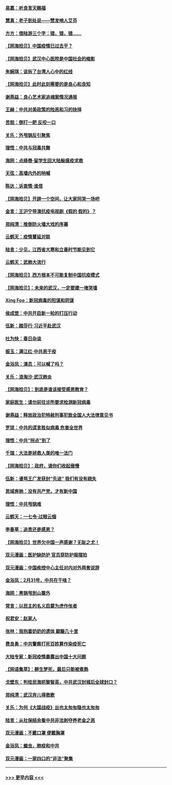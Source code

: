 #### [易嘉：听良言天赐福](../pages/nsc993/n11949334.md?t=03182202) 
#### [慧真：老子到处说——赞发哨人艾芬](../pages/nsc993/n11949274.md?t=03182202) 
#### [方方：借陆游三个字：错，错，错……](../pages/nsc993/n11949123.md?t=03182202) 
#### [【网海拾贝】中国疫情已过去乎？](../pages/nsc993/n11949052.md?t=03182202) 
#### [【网海拾贝】武汉中心医院是中国社会的缩影](../pages/nsc993/n11946574.md?t=03182202) 
#### [朱婉琪：该拆了台湾人心中的红线](../pages/nsc993/n11946959.md?t=03182202) 
#### [【网海拾贝】此时此刻需要的是良心和良知](../pages/nsc993/n11945471.md?t=03182202) 
#### [谢燕益：良心艺术家追魂案情况通报](../pages/nsc993/n11945327.md?t=03182202) 
#### [王赫：中共对美政策的险恶和习的抉择](../pages/nsc993/n11944942.md?t=03182202) 
#### [苦胆：倒打一耙 反咬一口](../pages/nsc993/n11944542.md?t=03182202) 
#### [关乐：外甩锅反引聚焦](../pages/nsc993/n11944211.md?t=03182202) 
#### [理悟：中共与冠毒共舞](../pages/nsc993/n11944197.md?t=03182202) 
#### [海网：点绛唇‧留学生回大陆躲瘟疫求救](../pages/nsc993/n11944043.md?t=03182202) 
#### [无弦：高墙内外的呐喊](../pages/nsc993/n11943684.md?t=03182202) 
#### [陈达：诉衷情·谁信](../pages/nsc993/n11942899.md?t=03182202) 
#### [【网海拾贝】开辟一个空间，让大家同哭一场吧](../pages/nsc993/n11942165.md?t=03182202) 
#### [金言：王沪宁导演抗疫电视剧《假的 假的》？](../pages/nsc993/n11941510.md?t=03182202) 
#### [郑纯清：推倒防火墙大戏的序幕](../pages/nsc993/n11940838.md?t=03182202) 
#### [云鹤天：疫情蔓延对联](../pages/nsc993/n11940579.md?t=03182202) 
#### [陆言：少见，江西省大寒和立春时节能见到它](../pages/nsc993/n11939983.md?t=03182202) 
#### [云鹤天：武肺大流行](../pages/nsc993/n11939902.md?t=03182202) 
#### [【网海拾贝】西方根本不可能复制中国抗疫模式](../pages/nsc993/n11939725.md?t=03182202) 
#### [【网海拾贝】：未来的武汉，一定要建一堵哭墙](../pages/nsc993/n11938684.md?t=03182202) 
#### [Xing Foo：新冠病毒的阳谋和阴谋](../pages/nsc993/n11936086.md?t=03182202) 
#### [侯成罡：中共开启新一轮的打压行动](../pages/nsc993/n11935730.md?t=03182202) 
#### [伍新：踏莎行‧习近平赴武汉](../pages/nsc993/n11935157.md?t=03182202) 
#### [吐为快：春日杂谈](../pages/nsc993/n11934776.md?t=03182202) 
#### [振玉：满江红‧中共恶于疫](../pages/nsc993/n11934647.md?t=03182202) 
#### [金浴凤：演员：可以喊了吗？](../pages/nsc993/n11934602.md?t=03182202) 
#### [关乐：浪淘沙·武汉肺炎](../pages/nsc993/n11931792.md?t=03182202) 
#### [【网海拾贝】：到底是谁该接受感恩教育？](../pages/nsc993/n11931552.md?t=03182202) 
#### [家庭医生：请勿前往诊所要求检测新冠病毒](../pages/nsc993/n11929190.md?t=03182202) 
#### [谢燕益：释放政治犯特赦刑事犯致全国人大法律意见书](../pages/nsc993/n11928978.md?t=03182202) 
#### [罗琼：中共的谎言胜似病毒 危害全世界](../pages/nsc993/n11922636.md?t=03182202) 
#### [理悟：中共“拐点”到了](../pages/nsc993/n11928496.md?t=03182202) 
#### [千瑞：大法是拯救人类的唯一法门](../pages/nsc993/n11927637.md?t=03182202) 
#### [【网海拾贝】：政府，请你们收起傲慢](../pages/nsc993/n11926932.md?t=03182202) 
#### [伍新：谩骂王广发获封“先进” 我们有没有疏失](../pages/nsc993/n11926101.md?t=03182202) 
#### [思域奔驰：没有共产党，才有新中国](../pages/nsc993/n11926058.md?t=03182202) 
#### [理悟：中共甩锅难](../pages/nsc993/n11925355.md?t=03182202) 
#### [云鹤天：一七令·过眼云烟](../pages/nsc993/n11925284.md?t=03182202) 
#### [李春草：追责还是感恩？](../pages/nsc993/n11925274.md?t=03182202) 
#### [【网海拾贝】世界欠中国一声感谢？无耻之尤！](../pages/nsc993/n11925239.md?t=03182202) 
#### [双元漫画：医护缺防护 官员穿防护服摆拍](../pages/nsc993/n11923899.md?t=03182202) 
#### [双元漫画：中国疾控中心主任对内对外两套说辞](../pages/nsc993/n11921994.md?t=03182202) 
#### [金浴凤：2月31号，中共在干啥？](../pages/nsc993/n11922706.md?t=03182202) 
#### [海网：黑锅甩到山寨外](../pages/nsc993/n11922688.md?t=03182202) 
#### [常言：以民主的名义启蒙为虎作伥者](../pages/nsc993/n11922217.md?t=03182202) 
#### [祝君安：赵家人](../pages/nsc993/n11922209.md?t=03182202) 
#### [张林：我抱着奶奶的遗体 颠簸几十里](../pages/nsc993/n11920945.md?t=03182202) 
#### [费良勇：中共警察打死百姓算作染疫死亡](../pages/nsc993/n11919264.md?t=03182202) 
#### [大陆专家：新冠疫情暴露出中国十大问题](../pages/nsc993/n11919187.md?t=03182202) 
#### [【网语集萃】：醉生梦死，最后只能被煮熟](../pages/nsc993/n11918994.md?t=03182202) 
#### [戈壁东：判桂民海抓黎智英，中共武汉封城后全球封口？](../pages/nsc993/n11917982.md?t=03182202) 
#### [郑纯清：武汉弃儿得救歌](../pages/nsc993/n11917881.md?t=03182202) 
#### [关乐：为何《大国战疫》出也太匆匆隐也太匆匆](../pages/nsc993/n11917792.md?t=03182202) 
#### [陆言：从社保结余看中共非法剥夺养老金之恶](../pages/nsc993/n11917084.md?t=03182202) 
#### [双元漫画：不戴口罩 便戴胸罩](../pages/nsc993/n11916447.md?t=03182202) 
#### [金浴凤：蝗虫，肺疫和中共](../pages/nsc993/n11916904.md?t=03182202) 
#### [双元漫画：一家四口的“非法”聚集](../pages/nsc993/n11916378.md?t=03182202) 

----
#### [ >>> 更早内容 <<< ](../indexes/nsc993-earlier.md)
